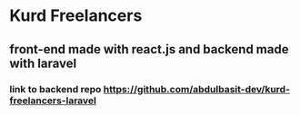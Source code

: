 # Kurd Freelancers
## front-end made with react.js and backend made with laravel
### link to backend repo https://github.com/abdulbasit-dev/kurd-freelancers-laravel
